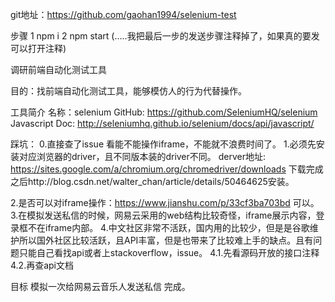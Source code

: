 git地址：https://github.com/gaohan1994/selenium-test

步骤
1 npm i
2 npm start  (…..我把最后一步的发送步骤注释掉了，如果真的要发可以打开注释)

调研前端自动化测试工具

目的：找前端自动化测试工具，能够模仿人的行为代替操作。

工具简介
名称：selenium
GitHub: https://github.com/SeleniumHQ/selenium
Javascript Doc: http://seleniumhq.github.io/selenium/docs/api/javascript/

踩坑：
0.直接查了issue 看能不能操作iframe，不能就不浪费时间了。
1.必须先安装对应浏览器的driver，且不同版本装的driver不同。
   derver地址: https://sites.google.com/a/chromium.org/chromedriver/downloads
   下载完成之后http://blog.csdn.net/walter_chan/article/details/50464625安装。

2.是否可以对iframe操作：https://www.jianshu.com/p/33cf3ba703bd  可以。
3.在模拟发送私信的时候，网易云采用的web结构比较奇怪，iframe展示内容，登录框不在iframe内部。
4.中文社区非常不活跃，国内用的比较少，但是是谷歌维护所以国外社区比较活跃，且API丰富，但是也带来了比较难上手的缺点。且有问题只能自己看找api或者上stackoverflow，issue。
4.1.先看源码开放的接口注释
4.2.再查api文档


目标
模拟一次给网易云音乐人发送私信  完成。

